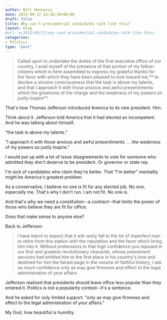 ```yaml
---
author: Bill Hennessy
date: 2015-09-17 14:36:10+00:00
draft: false
title: Why can't presidential candidates talk like this?
layout: blog
#url: e/2015/09/17/why-cant-presidential-candidates-talk-like-this/
categories:
- Politics
type: "post"
---
```


> Called upon to undertake the duties of the first executive office of our country, I avail myself of the presence of that portion of my fellow-citizens which is here assembled to express my grateful thanks for the favor with which they have been pleased to look toward me,** to declare a sincere consciousness that the task is above my talents, and that I approach it with those anxious and awful presentiments which the greatness of the charge and the weakness of my powers so justly inspire**.



That's how Thomas Jefferson introduced America to its new president. Him.

Think about it. Jefferson told America that it had elected an incompetent. And he was talking about himself.

"the task is above my talents."

"I approach it with those anxious and awful presentiments . . .the weakness of my powers so justly inspire."

I would put up with a lot of issue disagreements to vote for someone who admitted they don't deserve to be president. Or governor or state rep.

I'm sick of candidates who claim they're better. That "I'm better" mentality might be America's greatest problem.

As a conservative, I believe no one is fit for any elected job. No one, especially me. That's why I don't run. I am not fit. No one is.

And that's why we need a constitution--a contract--that limits the power of those who believe they are fit for office.

Does that make sense to anyone else?

Back to Jefferson:



> I have learnt to expect that it will rarely fall to the lot of imperfect man to retire from this station with the reputation and the favor which bring him into it. Without pretensions to that high confidence you reposed in our first and greatest revolutionary character, whose preeminent services had entitled him to the first place in his country's love and destined for him the fairest page in the volume of faithful history, I ask so much confidence only as may give firmness and effect to the legal administration of your affairs



Jefferson realized that presidents should leave office less popular than they entered it. Politics is not a popularity contest--it's a sentence.

And he asked for only limited support: "only as may give firmness and effect to the legal administration of _your_ affairs."

My God, how beautiful is humility.
